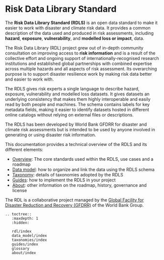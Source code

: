 <!-- https://hackmd.io/bdFuvXOfTXWzyHS44r1VXQ?both -->

# Risk Data Library Standard

The **Risk Data Library Standard (RDLS)** is an open data standard to make it easier to work with disaster and climate risk data. It provides a common description of the data used and produced in risk assessments, including **hazard**, **exposure**, **vulnerability**, and **modelled loss or impact**, data.

The Risk Data Library (RDL) project grew out of in-depth community consultation on improving access to **risk information** and is a result of the collective effort and ongoing support of internationally-recognised research institutions and established global partnerships with combined expertise across multiple hazards and all aspects of risk assessment. Its overarching purpose is to support disaster resilience work by making risk data better and easier to work with.

The RDLS gives risk experts a single language to describe hazard, exposure, vulnerability and modelled loss datasets. It gives datasets an underlying consistency that makes them highly interoperable and easily read by both people and machines. The schema contains labels for key metadata fields, making it easier to identify datasets hosted in different online catalogs without relying on external files or descriptions.

The RDLS has been developed by World Bank GFDRR for disaster and climate risk assessments but is intended to be used by anyone involved in generating or using disaster risk information.

This documentation provides a technical overview of the RDLS and its different elements:

- [Overview](rdl/index.md): The core standards used within the RDLS, use cases and a roadmap
- [Data model](data_model/index.md): how to organize and link the data using the RDLS schema
- [Taxonomy](taxonomies/index.md): details of taxonomies adopted by the RDLS
- [Guides](guides/index.md): how to implement the RDLS in your project
- [About](about/index.md): other information on the roadmap, history, governance and license





The RDL is a collaborative project managed by the [Global Facility for Disaster Reduction and Recovery (GFDRR)](https://www.gfdrr.org/) of the World Bank Group.

```{eval-rst}
.. toctree::
   :maxdepth: 1
   :hidden:

   rdl/index
   data_model/index
   taxonomies/index
   guides/index
   glossary
   about/index
```
